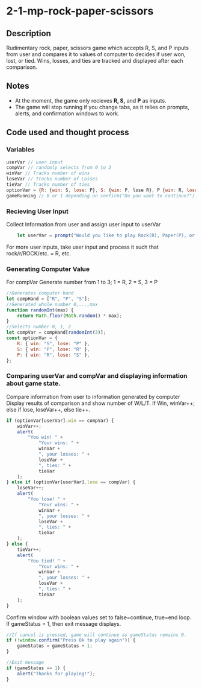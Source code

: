 # 2-1-mp-rock-paper-scissors

## Description
Rudimentary rock, paper, scissors game which accepts R, S, and P inputs from user and compares it to values of computer to decides if user won, lost, or tied. Wins, losses, and ties are tracked and displayed after each comparison. 

## Notes
* At the moment, the game only recieves **R, S,** and **P** as inputs. 
* The game will stop running if you change tabs, as it relies on prompts, alerts, and confirmation windows to work. 

## Code used and thought process

### Variables

```js
userVar // user input
compVar // randomly selects from 0 to 2
winVar // Tracks number of wins
loseVar // Tracks number of Losses
tieVar // Tracks number of ties
optionVar = {R: {win: S, lose: P}, S: {win: P, lose R}, P {win: R, lose: S}}; //Object with win/lose comparisons
gameRunning // 0 or 1 depending on confirm("Do you want to continue?")

```

### Recieving User Input

Collect Information from user and assign user input to userVar

```js
    let userVar = prompt("Would you like to play Rock(R), Paper(P), or Scissors(S)? Please type R for rock, P for paper, and S for scissors", default);
```

For more user inputs, take user input and process it such that rock/r/ROCK/etc. = R, etc.

### Generating Computer Value

For compVar Generate number from 1 to 3; 1 = R, 2 = S, 3 = P

```js
//Generates computer hand
let compHand = ["R", "P", "S"];
//Generated whole number 0,...,max
function randomInt(max) {
    return Math.floor(Math.random() * max);
}
//Selects number 0, 1, 2
let compVar = compHand[randomInt(3)];
const optionVar = {
    R: { win: "S", lose: "P" },
    S: { win: "P", lose: "R" },
    P: { win: "R", lose: "S" },
};
```

### Comparing userVar and compVar and displaying information about game state.

Compare information from user to information generated by computer
Display results of comparison and show number of W/L/T.
If Win, winVar++; else if lose, loseVar++, else tie++.

```js
if (optionVar[userVar].win == compVar) {
    winVar++;
    alert(
        "You win! " +
            "Your wins: " +
            winVar +
            ", your losses: " +
            loseVar +
            ", ties: " +
            tieVar
    );
} else if (optionVar[userVar].lose == compVar) {
    loseVar++;
    alert(
        "You lose! " +
            "Your wins: " +
            winVar +
            ", your losses: " +
            loseVar +
            ", ties: " +
            tieVar
    );
} else {
    tieVar++;
    alert(
        "You tied! " +
            "Your wins: " +
            winVar +
            ", your losses: " +
            loseVar +
            ", ties: " +
            tieVar
    );
}
```

Confirm window with boolean values set to false=continue, true=end loop. If gameStatus = 1, then exit message displays.

```js
//If cancel is pressed, game will continue as gameStatus remains 0.
if (!window.confirm("Press Ok to play again")) {
    gameStatus = gameStatus + 1;
}

//Exit message
if (gameStatus == 1) {
    alert("Thanks for playing!");
}
```
